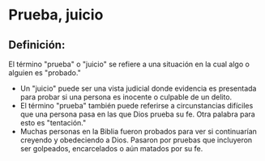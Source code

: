 # Prueba, juicio

## Definición: 

El término "prueba" o "juicio" se refiere a una situación en la cual algo o alguien es "probado."

* Un "juicio" puede ser una vista judicial donde evidencia es presentada para probar si una persona es inocente o culpable de un delito.
* El término "prueba" también puede referirse a circunstancias difíciles que una persona pasa en las que Dios prueba su fe.  Otra palabra para esto es "tentación."
* Muchas personas en la Biblia fueron probados para ver si continuarían creyendo y obedeciendo a Dios.  Pasaron por pruebas que incluyeron ser golpeados, encarcelados o aún matados por su fe.

